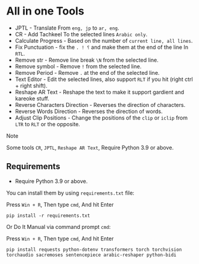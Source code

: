 # All in one Tools

- JPTL - Translate From `eng, jp` to `ar, eng`.
- CR - Add Tachkeel To the selected lines `Arabic only`.
- Calculate Progress - Based on the number of `current line, all lines`.
- Fix Punctuation - fix the `. ! ؟` and make them at the end of the line In `RTL`.
- Remove str - Remove line break `\N` from the selected line.
- Remove symbol - Remove `!` from the selected line.
- Remove Period - Remove `.` at the end of the selected line.
- Text Editor - Edit the selected lines, also support `RLT` if you hit (right ctrl + right shift).
- Reshape AR Text - Reshape the text to make it support gardient and kareoke stuff.
- Reverse Characters Direction - Reverses the direction of characters.
- Reverse Words Direction - Reverses the direction of words.
- Adjust Clip Positions - Change the positions of the `clip` or `iclip` from `LTR` to `RLT` or the opposite.

> [!NOTE]
> Some tools `CR`, `JPTL`, `Reshape AR Text`, Require Python 3.9 or above.

## Requirements

- Require Python 3.9 or above.

You can install them by using `requirements.txt` file:

Press `Win + R`, Then type `cmd`, And hit Enter
```
pip install -r requirements.txt
```
Or Do It Manual via command prompt `cmd`:

Press `Win + R`, Then type `cmd`, And hit Enter
```
pip install requests python-dotenv transformers torch torchvision torchaudio sacremoses sentencepiece arabic-reshaper python-bidi
```

